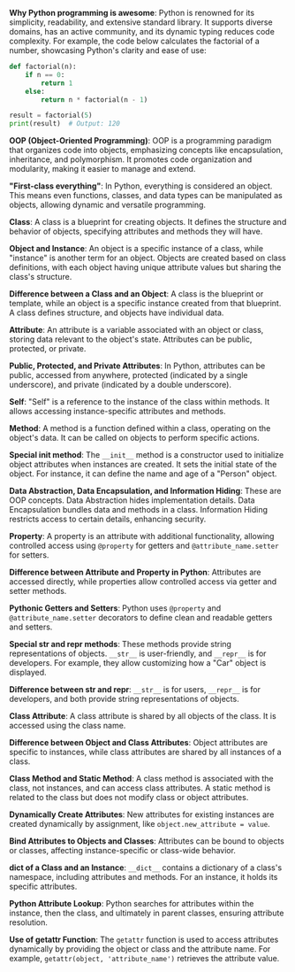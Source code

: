 **Why Python programming is awesome**: Python is renowned for its simplicity, readability, and extensive standard library. It supports diverse domains, has an active community, and its dynamic typing reduces code complexity. For example, the code below calculates the factorial of a number, showcasing Python's clarity and ease of use:

```python
def factorial(n):
    if n == 0:
        return 1
    else:
        return n * factorial(n - 1)

result = factorial(5)
print(result)  # Output: 120
```

**OOP (Object-Oriented Programming)**: OOP is a programming paradigm that organizes code into objects, emphasizing concepts like encapsulation, inheritance, and polymorphism. It promotes code organization and modularity, making it easier to manage and extend.

**"First-class everything"**: In Python, everything is considered an object. This means even functions, classes, and data types can be manipulated as objects, allowing dynamic and versatile programming.

**Class**: A class is a blueprint for creating objects. It defines the structure and behavior of objects, specifying attributes and methods they will have.

**Object and Instance**: An object is a specific instance of a class, while "instance" is another term for an object. Objects are created based on class definitions, with each object having unique attribute values but sharing the class's structure.

**Difference between a Class and an Object**: A class is the blueprint or template, while an object is a specific instance created from that blueprint. A class defines structure, and objects have individual data.

**Attribute**: An attribute is a variable associated with an object or class, storing data relevant to the object's state. Attributes can be public, protected, or private.

**Public, Protected, and Private Attributes**: In Python, attributes can be public, accessed from anywhere, protected (indicated by a single underscore), and private (indicated by a double underscore).

**Self**: "Self" is a reference to the instance of the class within methods. It allows accessing instance-specific attributes and methods.

**Method**: A method is a function defined within a class, operating on the object's data. It can be called on objects to perform specific actions.

**Special __init__ method**: The `__init__` method is a constructor used to initialize object attributes when instances are created. It sets the initial state of the object. For instance, it can define the name and age of a "Person" object.

**Data Abstraction, Data Encapsulation, and Information Hiding**: These are OOP concepts. Data Abstraction hides implementation details. Data Encapsulation bundles data and methods in a class. Information Hiding restricts access to certain details, enhancing security.

**Property**: A property is an attribute with additional functionality, allowing controlled access using `@property` for getters and `@attribute_name.setter` for setters.

**Difference between Attribute and Property in Python**: Attributes are accessed directly, while properties allow controlled access via getter and setter methods.

**Pythonic Getters and Setters**: Python uses `@property` and `@attribute_name.setter` decorators to define clean and readable getters and setters.

**Special __str__ and __repr__ methods**: These methods provide string representations of objects. `__str__` is user-friendly, and `__repr__` is for developers. For example, they allow customizing how a "Car" object is displayed.

**Difference between __str__ and __repr__**: `__str__` is for users, `__repr__` is for developers, and both provide string representations of objects.

**Class Attribute**: A class attribute is shared by all objects of the class. It is accessed using the class name.

**Difference between Object and Class Attributes**: Object attributes are specific to instances, while class attributes are shared by all instances of a class.

**Class Method and Static Method**: A class method is associated with the class, not instances, and can access class attributes. A static method is related to the class but does not modify class or object attributes.

**Dynamically Create Attributes**: New attributes for existing instances are created dynamically by assignment, like `object.new_attribute = value`.

**Bind Attributes to Objects and Classes**: Attributes can be bound to objects or classes, affecting instance-specific or class-wide behavior.

**__dict__ of a Class and an Instance**: `__dict__` contains a dictionary of a class's namespace, including attributes and methods. For an instance, it holds its specific attributes.

**Python Attribute Lookup**: Python searches for attributes within the instance, then the class, and ultimately in parent classes, ensuring attribute resolution.

**Use of getattr Function**: The `getattr` function is used to access attributes dynamically by providing the object or class and the attribute name. For example, `getattr(object, 'attribute_name')` retrieves the attribute value.